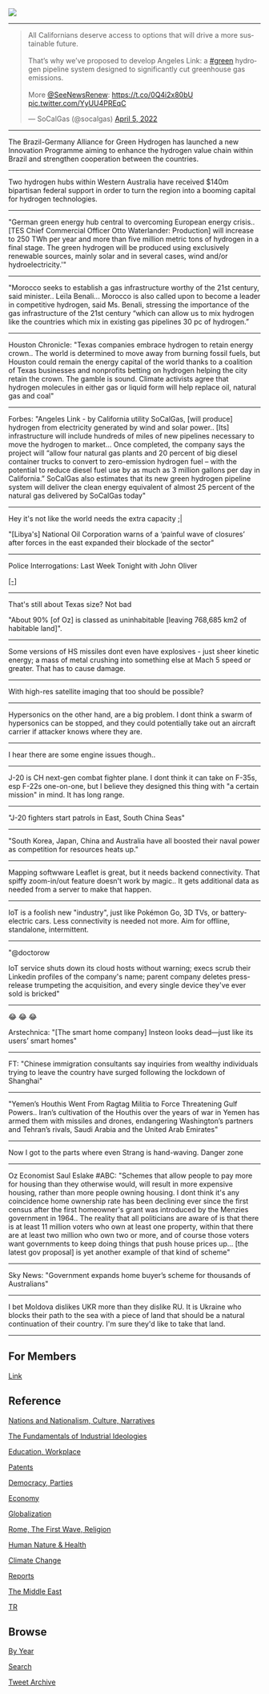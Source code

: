 <img src="https://drive.google.com/uc?export=view&id=1B2wf9R7AMH1d7Vw6e2mucLbIQ5NSjir7"/>

---

<blockquote class="twitter-tweet"><p lang="en" dir="ltr">All Californians deserve access to options that will drive a more sustainable future.  <br>  <br>That’s why we’ve proposed to develop Angeles Link: a <a href="https://twitter.com/hashtag/green?src=hash&amp;ref_src=twsrc%5Etfw">#green</a> hydrogen pipeline system designed to significantly cut greenhouse gas emissions.<br><br>More <a href="https://twitter.com/SeeNewsRenew?ref_src=twsrc%5Etfw">@SeeNewsRenew</a>: <a href="https://t.co/0Q4i2x80bU">https://t.co/0Q4i2x80bU</a> <a href="https://t.co/YyUU4PREqC">pic.twitter.com/YyUU4PREqC</a></p>&mdash; SoCalGas (@socalgas) <a href="https://twitter.com/socalgas/status/1511434086211981315?ref_src=twsrc%5Etfw">April 5, 2022</a></blockquote> <script async src="https://platform.twitter.com/widgets.js" charset="utf-8"></script>

---

The Brazil-Germany Alliance for Green Hydrogen has launched a new
Innovation Programme aiming to enhance the hydrogen value chain within
Brazil and strengthen cooperation between the countries.

---

Two hydrogen hubs within Western Australia have received $140m
bipartisan federal support in order to turn the region into a booming
capital for hydrogen technologies.

---

"German green energy hub central to overcoming European energy
crisis..[TES Chief Commercial Officer Otto Waterlander: Production]
will increase to 250 TWh per year and more than five million metric
tons of hydrogen in a final stage. The green hydrogen will be produced
using exclusively renewable sources, mainly solar and in several
cases, wind and/or hydroelectricity.'"

---

"Morocco seeks to establish a gas infrastructure worthy of the 21st
century, said minister.. Leïla Benali... Morocco is also called upon
to become a leader in competitive hydrogen, said Ms. Benali, stressing
the importance of the gas infrastructure of the 21st century “which
can allow us to mix hydrogen like the countries which mix in existing
gas pipelines 30 pc of hydrogen.”

---

Houston Chronicle: "Texas companies embrace hydrogen to retain energy
crown.. The world is determined to move away from burning fossil
fuels, but Houston could remain the energy capital of the world thanks
to a coalition of Texas businesses and nonprofits betting on hydrogen
helping the city retain the crown. The gamble is sound. Climate
activists agree that hydrogen molecules in either gas or liquid form
will help replace oil, natural gas and coal"

---

Forbes: "Angeles Link - by California utility SoCalGas, [will produce]
hydrogen from electricity generated by wind and solar power.. [Its]
infrastructure will include hundreds of miles of new pipelines
necessary to move the hydrogen to market... Once completed, the
company says the project will “allow four natural gas plants and 20
percent of big diesel container trucks to convert to zero-emission
hydrogen fuel – with the potential to reduce diesel fuel use by as
much as 3 million gallons per day in California.”  SoCalGas also
estimates that its new green hydrogen pipeline system will deliver the
clean energy equivalent of almost 25 percent of the natural gas
delivered by SoCalGas today"

---

Hey it's not like the world needs the extra capacity ;|

"[Libya's] National Oil Corporation warns of a ‘painful wave of
closures’ after forces in the east expanded their blockade of the
sector"

---

Police Interrogations: Last Week Tonight with John Oliver 

[[-]](https://youtu.be/obCNQ0xksZ4?t=43)

---

That's still about Texas size? Not bad

"About 90% [of Oz] is classed as uninhabitable [leaving 768,685 km2 of
habitable land]".

---

Some versions of HS missiles dont even have explosives - just sheer
kinetic energy; a mass of metal crushing into something else at Mach 5
speed or greater. That has to cause damage.

---

With high-res satellite imaging that too should be possible? 

---

Hypersonics on the other hand, are a big problem. I dont think a swarm
of hypersonics can be stopped, and they could potentially take out an
aircraft carrier if attacker knows where they are.

---

I hear there are some engine issues though..

---

J-20 is CH next-gen combat fighter plane. I dont think it can take on
F-35s, esp F-22s one-on-one, but I believe they designed this
thing with "a certain mission" in mind. It has long range.

---

"J-20 fighters start patrols in East, South China Seas"

---

"South Korea, Japan, China and Australia have all boosted their naval
power as competition for resources heats up."

---

Mapping softwware Leaflet is great, but it needs backend
connectivity. That spiffy zoom-in/out feature doesn't work by magic..
It gets additional data as needed from a server to make that happen.

---

IoT is a foolish new "industry", just like Pokémon Go, 3D TVs, or
battery-electric cars. Less connectivity is needed not more.  Aim for
offline, standalone, intermittent.

---

"@doctorow

IoT service shuts down its cloud hosts without warning; execs scrub
their Linkedin profiles of the company's name; parent company deletes
press-release trumpeting the acquisition, and every single device
they've ever sold is bricked"

---

😂 😂 😂 

Arstechnica: "[The smart home company] Insteon looks dead—just like
its users’ smart homes"

---

FT: "Chinese immigration consultants say inquiries from wealthy
individuals trying to leave the country have surged following the
lockdown of Shanghai"

---

"Yemen’s Houthis Went From Ragtag Militia to Force Threatening Gulf
Powers.. Iran’s cultivation of the Houthis over the years of war in
Yemen has armed them with missiles and drones, endangering
Washington’s partners and Tehran’s rivals, Saudi Arabia and the United
Arab Emirates"

---

Now I got to the parts where even Strang is hand-waving. Danger zone

---

Oz Economist Saul Eslake \#ABC: "Schemes that allow people to pay more
for housing than they otherwise would, will result in more expensive
housing, rather than more people owning housing. I dont think it's any
coincidence home ownership rate has been declining ever since the
first census after the first homeowner's grant was introduced by the
Menzies government in 1964.. The reality that all politicians are
aware of is that there is at least 11 million voters who own at least
one property, within that there are at least two million who own two
or more, and of course those voters want governments to keep doing
things that push house prices up... [the latest gov proposal] is yet
another example of that kind of scheme"
 
---

Sky News: "Government expands home buyer’s scheme for thousands of Australians"

---

I bet Moldova dislikes UKR more than they dislike RU. It is Ukraine
who blocks their path to the sea with a piece of land that should be a
natural continuation of their country. I'm sure they'd like to take
that land.

---

## For Members

[Link](https://thirdwave-members.herokuapp.com)

## Reference

[Nations and Nationalism, Culture, Narratives](/2013/02/nations-and-nationalism.md)

[The Fundamentals of Industrial Ideologies](/2011/04/fundamentals-of-industrial-ideologies.md)

[Education, Workplace](2017/09/education-workplace.md)

[Patents](/2018/09/patents.md)

[Democracy, Parties](/2016/11/democracy.md)

[Economy](/2018/05/economy.md)

[Globalization](/2018/09/globalization.md)

[Rome, The First Wave, Religion](/2017/12/rome.md)

[Human Nature & Health](/2020/07/human-nature.md)

[Climate Change](/2018/12/climate.md)

[Reports](/2019/05/reports.md)

[The Middle East](/2019/07/middleeast.md)

[TR](../tr)

## Browse

[By Year](years.md)

[Search](search.html)

[Tweet Archive](/tweets/README.md)


